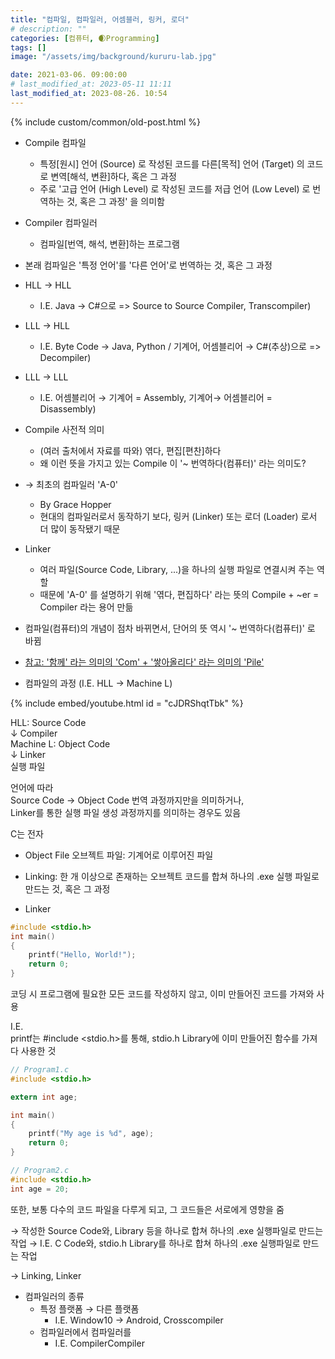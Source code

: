 ```yaml
---
title: "컴파일, 컴파일러, 어셈블러, 링커, 로더"
# description: ""
categories: [컴퓨터, 🌒Programming]
tags: []
image: "/assets/img/background/kururu-lab.jpg"

date: 2021-03-06. 09:00:00
# last_modified_at: 2023-05-11 11:11
last_modified_at: 2023-08-26. 10:54
---
```

{% include custom/common/old-post.html %}

- Compile 컴파일
  - 특정[원시] 언어 (Source) 로 작성된 코드를 다른[목적] 언어 (Target) 의 코드로 변역[해석, 변환]하다, 혹은 그 과정
  - 주로 '고급 언어 (High Level) 로 작성된 코드를 저급 언어 (Low Level) 로 번역하는 것, 혹은 그 과정' 을 의미함

- Compiler 컴파일러
  - 컴파일[번역, 해석, 변환]하는 프로그램

- 본래 컴파일은 '특정 언어'를 '다른 언어'로 번역하는 것, 혹은 그 과정

- HLL → HLL
  - I.E. Java → C#으로 => Source to Source Compiler, Transcompiler)
- LLL → HLL
  - I.E. Byte Code → Java, Python / 기계어, 어셈블리어 → C#(추상)으로 => Decompiler)
- LLL → LLL
  - I.E. 어셈블리어 → 기계어 = Assembly, 기계어→ 어셈블리어 = Disassembly)

- Compile 사전적 의미
  - (여러 출처에서 자료를 따와) 엮다, 편집[편찬]하다
  - 왜 이런 뜻을 가지고 있는 Compile 이 '~ 번역하다(컴퓨터)' 라는 의미도?

- → 최초의 컴파일러 'A-0'
  - By Grace Hopper
  - 현대의 컴파일러로서 동작하기 보다, 링커 (Linker) 또는 로더 (Loader) 로서 더 많이 동작됐기 때문

- Linker
  - 여러 파일(Source Code, Library, ...)을 하나의 실행 파일로 연결시켜 주는 역할
  - 때문에 'A-0' 를 설명하기 위해 '엮다, 편집하다' 라는 뜻의 Compile + ~er = Compiler 라는 용어 만듦

- 컴파일(컴퓨터)의 개념이 점차 바뀌면서, 단어의 뜻 역시 '~ 번역하다(컴퓨터)' 로 바뀜
- [참고: '함께' 라는 의미의 'Com' + '쌓아올리다' 라는 의미의 'Pile'](https://en.wikipedia.org/wiki/Compiler)

- 컴파일의 과정 (I.E. HLL → Machine L)

{% include embed/youtube.html id = "cJDRShqtTbk" %}

HLL: Source Code  
↓ Compiler  
Machine L: Object Code  
↓ Linker  
실행 파일  

언어에 따라  
Source Code → Object Code 번역 과정까지만을 의미하거나,  
Linker를 통한 실행 파일 생성 과정까지를 의미하는 경우도 있음  

C는 전자  

- Object File 오브젝트 파일: 기계어로 이루어진 파일

- Linking: 한 개 이상으로 존재하는 오브젝트 코드를 합쳐 하나의 .exe 실행 파일로 만드는 것, 혹은 그 과정
- Linker

```c
#include <stdio.h>
int main()
{
    printf("Hello, World!");
    return 0;
}
```

코딩 시 프로그램에 필요한 모든 코드를 작성하지 않고, 이미 만들어진 코드를 가져와 사용  

I.E.  
printf는 #include <stdio.h>를 통해, stdio.h Library에 이미 만들어진 함수를 가져다 사용한 것  

```c
// Program1.c
#include <stdio.h>

extern int age;

int main()
{
    printf("My age is %d", age);
    return 0;
}

// Program2.c
#include <stdio.h>
int age = 20;
```

또한, 보통 다수의 코드 파일을 다루게 되고, 그 코드들은 서로에게 영향을 줌  

→ 작성한 Source Code와, Library 등을 하나로 합쳐 하나의 .exe 실행파일로 만드는 작업
→ I.E. C Code와, stdio.h Library를 하나로 합쳐 하나의 .exe 실행파일로 만드는 작업

→ Linking, Linker

- 컴파일러의 종류
  - 특정 플랫폼 → 다른 플랫폼
    - I.E. Window10 → Android, Crosscompiler
  - 컴파일러에서 컴파일러를
    - I.E. CompilerCompiler

